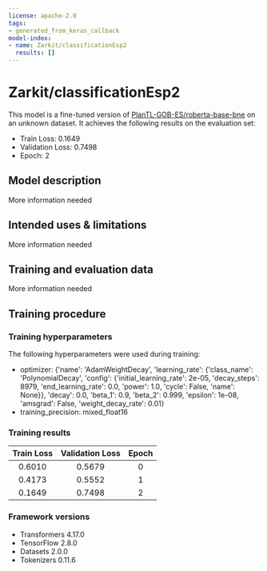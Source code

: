 ```yaml
---
license: apache-2.0
tags:
- generated_from_keras_callback
model-index:
- name: Zarkit/classificationEsp2
  results: []
---
```


<!-- This model card has been generated automatically according to the information Keras had access to. You should
probably proofread and complete it, then remove this comment. -->

# Zarkit/classificationEsp2

This model is a fine-tuned version of [PlanTL-GOB-ES/roberta-base-bne](https://huggingface.co/PlanTL-GOB-ES/roberta-base-bne) on an unknown dataset.
It achieves the following results on the evaluation set:
- Train Loss: 0.1649
- Validation Loss: 0.7498
- Epoch: 2

## Model description

More information needed

## Intended uses & limitations

More information needed

## Training and evaluation data

More information needed

## Training procedure

### Training hyperparameters

The following hyperparameters were used during training:
- optimizer: {'name': 'AdamWeightDecay', 'learning_rate': {'class_name': 'PolynomialDecay', 'config': {'initial_learning_rate': 2e-05, 'decay_steps': 8979, 'end_learning_rate': 0.0, 'power': 1.0, 'cycle': False, 'name': None}}, 'decay': 0.0, 'beta_1': 0.9, 'beta_2': 0.999, 'epsilon': 1e-08, 'amsgrad': False, 'weight_decay_rate': 0.01}
- training_precision: mixed_float16

### Training results

| Train Loss | Validation Loss | Epoch |
|:----------:|:---------------:|:-----:|
| 0.6010     | 0.5679          | 0     |
| 0.4173     | 0.5552          | 1     |
| 0.1649     | 0.7498          | 2     |


### Framework versions

- Transformers 4.17.0
- TensorFlow 2.8.0
- Datasets 2.0.0
- Tokenizers 0.11.6
